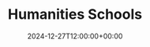 ---
weight: 800
title: "Humanities Schools"
description: "Your Global Directory of Business Schools"
icon: travel_explore
date: 2024-12-27T12:00:00+00:00
---